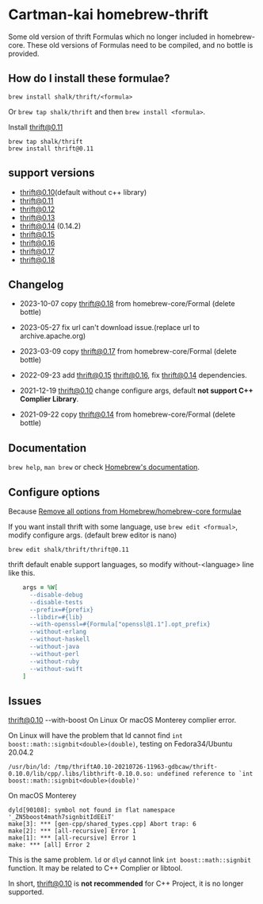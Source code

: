 # Cartman-kai homebrew-thrift

Some old version of thrift Formulas which no longer included in homebrew-core.
These old versions of Formulas need to be compiled, and no bottle is provided.

## How do I install these formulae?

`brew install shalk/thrift/<formula>`

Or `brew tap shalk/thrift` and then `brew install <formula>`.

Install thrift@0.11

```shell
brew tap shalk/thrift
brew install thrift@0.11
```

## support versions

* thrift@0.10(default without c++ library)
* thrift@0.11
* thrift@0.12
* thrift@0.13
* thrift@0.14 (0.14.2)
* thrift@0.15
* thrift@0.16
* thrift@0.17
* thrift@0.18

## Changelog

* 2023-10-07 copy thrift@0.18 from homebrew-core/Formal (delete bottle)

* 2023-05-27 fix url can't download issue.(replace url to archive.apache.org)

* 2023-03-09 copy thrift@0.17 from homebrew-core/Formal (delete bottle) 

* 2022-09-23 add thrift@0.15 thrift@0.16, fix thrift@0.14 dependencies.

* 2021-12-19 thrift@0.10 change configure args, default **not support C++ Complier Library**. 

* 2021-09-22 copy thrift@0.14 from homebrew-core/Formal (delete bottle) 

## Documentation

`brew help`, `man brew` or check [Homebrew's documentation](https://docs.brew.sh).

## Configure options

Because [Remove all options from Homebrew/homebrew-core formulae](https://github.com/Homebrew/homebrew-core/issues/31510)

If you want install thrift with some language, use `brew edit <formual>`, modify configure args. (default brew editor is nano)


```
brew edit shalk/thrift/thrift@0.11
```

thrift default enable support languages, so modify without-\<language\> line like this.

```ruby
    args = %W[
      --disable-debug
      --disable-tests
      --prefix=#{prefix}
      --libdir=#{lib}
      --with-openssl=#{Formula["openssl@1.1"].opt_prefix}
      --without-erlang
      --without-haskell
      --without-java
      --without-perl
      --without-ruby
      --without-swift
    ]
```


## Issues

thrift@0.10 --with-boost On Linux Or macOS Monterey complier error.

On Linux will have the problem that ld cannot find `int boost::math::signbit<double>(double)`, testing on Fedora34/Ubuntu 20.04.2

```
/usr/bin/ld: /tmp/thriftA0.10-20210726-11963-gdbcaw/thrift-0.10.0/lib/cpp/.libs/libthrift-0.10.0.so: undefined reference to `int boost::math::signbit<double>(double)'
```

On macOS Monterey

```../../compiler/cpp/thrift --gen cpp -r ../../tutorial/tutorial.thrift
dyld[90108]: symbol not found in flat namespace '_ZN5boost4math7signbitIdEEiT'
make[3]: *** [gen-cpp/shared_types.cpp] Abort trap: 6
make[2]: *** [all-recursive] Error 1
make[1]: *** [all-recursive] Error 1
make: *** [all] Error 2
```

This is the same problem. `ld` or `dlyd` cannot link `int boost::math::signbit` function. It may be related to C++ Complier or libtool.

In short, thrift@0.10 is **not recommended** for C++ Project, it is no longer supported.
